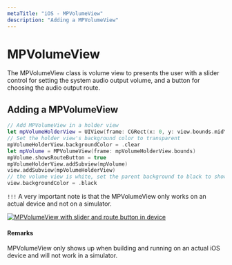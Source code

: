 ```yaml
---
metaTitle: "iOS - MPVolumeView"
description: "Adding a MPVolumeView"
---
```


# MPVolumeView


The MPVolumeView class is volume view to presents the user with a slider control for setting the system audio output volume, and a button for choosing the audio output route.



## Adding a MPVolumeView


```swift
// Add MPVolumeView in a holder view
let mpVolumeHolderView = UIView(frame: CGRect(x: 0, y: view.bounds.midY, width: view.bounds.width, height: view.bounds.height))
// Set the holder view's background color to transparent
mpVolumeHolderView.backgroundColor = .clear
let mpVolume = MPVolumeView(frame: mpVolumeHolderView.bounds)
mpVolume.showsRouteButton = true
mpVolumeHolderView.addSubview(mpVolume)
view.addSubview(mpVolumeHolderView)
// the volume view is white, set the parent background to black to show it better in this example
view.backgroundColor = .black

```

`!!!` A very important note is that the MPVolumeView only works on an actual device and not on a simulator.

[<img src="https://i.stack.imgur.com/mBNOt.png" alt="MPVolumeView with slider and route button in device" />](https://i.stack.imgur.com/mBNOt.png)



#### Remarks


MPVolumeView only shows up when building and running on an actual iOS device and will not work in a simulator.

